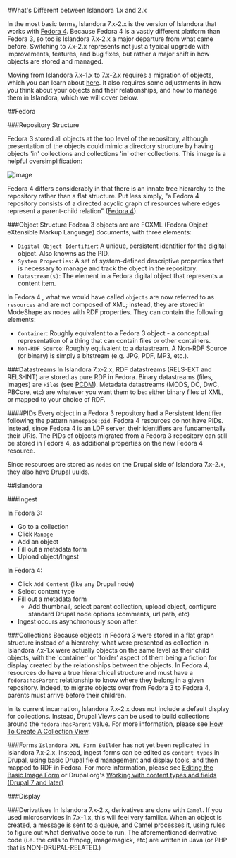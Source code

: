 #What's Different between Islandora 1.x and 2.x

In the most basic terms, Islandora 7.x-2.x is the version of Islandora that works with [Fedora 4](https://wiki.duraspace.org/display/FEDORA4x/Fedora+4.x+Documentation). Because Fedora 4 is a vastly different platform than Fedora 3, so too is Islandora 7.x-2.x a major departure from what came before. Switching to 7.x-2.x represents not just a typical upgrade with improvements, features, and bug fixes, but rather a major shift in how objects are stored and managed. 

Moving from Islandora 7.x-1.x to 7.x-2.x requires a migration of objects, which you can learn about [here](migration/migration.md). It also requires some adjustments in how you think about your objects and their relationships, and how to manage them in Islandora, which we will cover below.

##Fedora 

###Repository Structure

Fedora 3 stored all objects at the top level of the repository, although presentation of the objects could mimic a directory structure by having objects 'in' collections and collections 'in' other collections. This image is a helpful oversimplification:

![image](https://cloud.githubusercontent.com/assets/2371345/10912108/525c2a0e-821e-11e5-9c5b-d853b62f1e5a.png)

Fedora 4 differs considerably in that there is an innate tree hierarchy to the repository rather than a flat structure. Put less simply, "a Fedora 4 repository consists of a directed acyclic graph of resources where edges represent a parent-child relation" ([Fedora 4](https://wiki.duraspace.org/display/FEDORA4x/The+Fedora+4+object+model)).

###Object Structure
Fedora 3 objects are are FOXML (Fedora Object eXtensible Markup Language) documents, with three elements:

* `Digital Object Identifier`: A unique, persistent identifier for the digital object. Also knowns as the PID.
* `System Properties`: A set of system-defined descriptive properties that is necessary to manage and track the object in the repository.
* `Datastream(s)`: The element in a Fedora digital object that represents a content item.

In Fedora 4 , what we would have called `objects` are now referred to as `resources` and are not composed of XML; instead, they are stored in ModeShape as nodes with RDF properties. They can contain the following elements:

* `Container`: Roughly equivalent to a Fedora 3 object - a conceptual representation of a thing that can contain files or other containers.
* `Non-RDF Source`: Roughly equivalent to a datastream. A Non-RDF Source (or binary) is simply a bitstream (e.g. JPG, PDF, MP3, etc.).

###Datastreams
In Islandora 7.x-2.x, RDF datastreams (RELS-EXT and RELS-INT) are stored as pure RDF in Fedora. Binary datastreams (files, images) are `Files` (see [PCDM]()). Metadata datastreams (MODS, DC, DwC, PBCore, etc) are whatever you want them to be: either binary files of XML, or mapped to your choice of RDF.

####PIDs
Every object in a Fedora 3 repository had a Persistent Identifier following the pattern `namespace:pid`. Fedora 4 resources do not have PIDs. Instead, since Fedora 4 is an LDP server, their identifiers are fundamentally their URIs. The PIDs of objects migrated from a Fedora 3 repository can still be stored in Fedora 4, as additional properties on the new Fedora 4 resource.

Since resources are stored as `nodes` on the Drupal side of Islandora 7.x-2.x, they also have Drupal uuids.


##Islandora

###Ingest

In Fedora 3:
* Go to a collection
* Click `Manage`
* Add an object
* Fill out a metadata form
* Upload object/Ingest

In Fedora 4:
* Click `Add Content` (like any Drupal node)
* Select content type 
* Fill out a metadata form
    * Add thumbnail, select parent collection, upload object, configure standard Drupal node options (comments, url path, etc)
* Ingest occurs asynchronously soon after. 

###Collections
Because objects in Fedora 3 were stored in a flat graph structure instead of a hierarchy, what were presented as collection in Islandora 7.x-1.x were actually objects on the same level as their child objects, with the 'container' or 'folder' aspect of them being a fiction for display created by the relationships between the objects. In Fedora 4, resources do have a true hierarchical structure and must have a `fedora:hasParent` relationship to know where they belong in a given repository. Indeed, to migrate objects over from Fedora 3 to Fedora 4, parents must arrive before their children.

In its current incarnation, Islandora 7.x-2.x does not include a default display for collections. Instead, Drupal Views can be used to build collections around the `fedora:hasParent` value. For more information, please see [How To Create A Collection View]().

###Forms
`Islandora XML Form Builder` has not yet been replicated in Islandora 7.x-2.x. Instead, ingest forms can be edited as `content types` in Drupal, using basic Drupal field management and display tools, and then mapped to RDF in Fedora. For more information, please see [Editing the Basic Image Form]() or Drupal.org's [Working with content types and fields (Drupal 7 and later)](https://www.drupal.org/documentation/modules/field-ui)

###Display

###Derivatives
In Islandora 7.x-2.x, derivatives are done with `Camel`. If you used microservices in 7.x-1.x, this will feel very familiar. When an object is created, a message is sent to a queue, and Camel processes it, using rules to figure out what derivative code to run. The aforementioned derivative code (i.e. the calls to ffmpeg, imagemagick, etc) are written in Java (or PHP that is NON-DRUPAL-RELATED.) 
